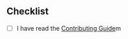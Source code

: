 <!--- Put any relevant information here -->

## Checklist

- [ ] I have read the [Contributing Guide](https://github.com/EricLBuehler/candle-lora/blob/master/.github/CONTRIBUTING.md)m